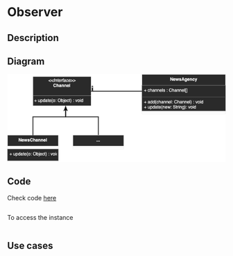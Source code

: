 # Observer

## Description

## Diagram
<p align="center">
  <img src="diagrams/observer.png">
</p>

## Code
Check code [here](../src/main/java/com/devt/patterns/observer)

```java
```

To access the instance
```java
```

## Use cases

